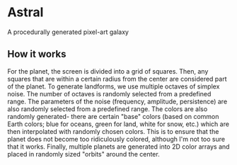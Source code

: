 # Astral
A procedurally generated pixel-art galaxy


## How it works
For the planet, the screen is divided into a grid of squares. Then, any squares that are within a certain radius
from the center are considered part of the planet. To generate landforms, we use multiple octaves of simplex noise. The number of
octaves is randomly selected from a predefined range. The parameters of the noise (frequency, amplitude, persistence) are also randomly 
selected from a predefined range. The colors are also randomly generated- there are certain "base" colors (based on
common Earth colors; blue for oceans, green for land, white for snow, etc.) which are then interpolated with randomly chosen colors. This
is to ensure that the planet does not become too ridiculously colored, although I'm not too sure that it works. Finally, multiple planets
are generated into 2D color arrays and placed in randomly sized "orbits" around the center.
